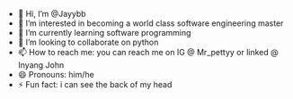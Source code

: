 - 👋 Hi, I’m @Jayybb
- 👀 I’m interested in becoming a world class software engineering master 
- 🌱 I’m currently learning software programming
- 💞️ I’m looking to collaborate on python 
- 📫 How to reach me: you can reach me on IG @ Mr_pettyy or linked @ Inyang John 
- 😄 Pronouns: him/he
- ⚡ Fun fact: i can see the back of my head

<!---
Jayybb/Jayybb is a ✨ special ✨ repository because its `README.md` (this file) appears on your GitHub profile.
You can click the Preview link to take a look at your changes.
--->
